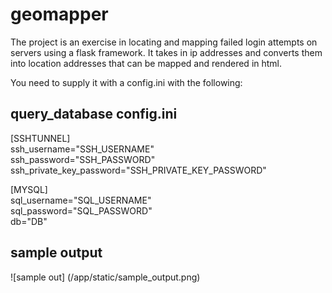 # geomapper

The project is an exercise in locating and mapping failed login attempts on servers using a flask framework. It takes in ip addresses and converts them into location addresses that can be mapped and rendered in html.

You need to supply it with a config.ini with the following:

## query_database config.ini

[SSHTUNNEL]  
ssh_username="SSH_USERNAME"  
ssh_password="SSH_PASSWORD"  
ssh_private_key_password="SSH_PRIVATE_KEY_PASSWORD"  
  
[MYSQL]  
sql_username="SQL_USERNAME"  
sql_password="SQL_PASSWORD"  
db="DB"

## sample output
![sample out]
(/app/static/sample_output.png)
